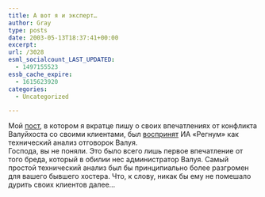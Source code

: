 ```yaml
---
title: А вот я и эксперт…
author: Gray
type: posts
date: 2003-05-13T18:37:41+00:00
excerpt:
url: /3028
esml_socialcount_LAST_UPDATED:
  - 1497155523
essb_cache_expire:
  - 1615623920
categories:
  - Uncategorized

---
```








Мой <a href="http://www.searchengines.ru/blog/archives/000827.html" target="_blank">пост</a>, в котором я вкратце пишу о своих впечатлениях от конфликта Валуйхоста со своими клиентами, был <a href="http://regnum.ru/allnews/113602.html" target="_blank">воспринят</a> ИА &#171;Регнум&#187; как технический анализ отговорок Валуя.  
Господа, вы не поняли. Это было всего лишь первое впечатление от того бреда, который в обилии нес администратор Валуя. Самый простой технический анализ был бы принципиально более разгромен для вашего бывшего хостера. Что, к слову, никак бы ему не помешало дурить своих клиентов далее&#8230;